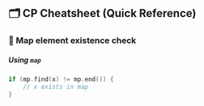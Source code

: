 ## 🗂️ CP Cheatsheet (Quick Reference)

### 📌 Map element existence check

##### Using `map`

```cpp
if (mp.find(x) != mp.end()) {
    // x exists in map
}
```



